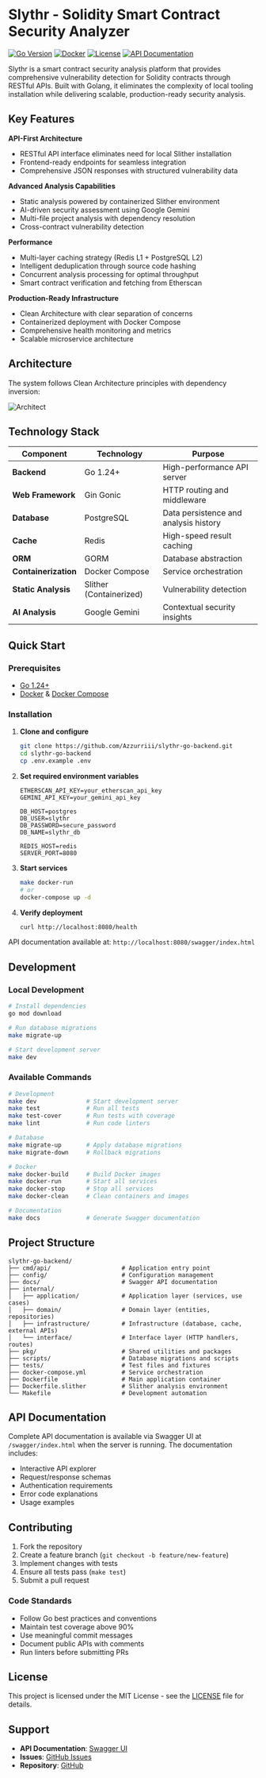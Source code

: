 # Slythr - Solidity Smart Contract Security Analyzer

[![Go Version](https://img.shields.io/badge/Go-1.24+-00ADD8?style=flat&logo=go)](https://golang.org/)
[![Docker](https://img.shields.io/badge/Docker-Enabled-2496ED?style=flat&logo=docker)](https://www.docker.com/)
[![License](https://img.shields.io/badge/License-MIT-green.svg)](LICENSE)
[![API Documentation](https://img.shields.io/badge/API-Swagger-85EA2D?style=flat&logo=swagger)](http://localhost:8080/swagger/index.html)

Slythr is a smart contract security analysis platform that provides comprehensive vulnerability detection for Solidity contracts through RESTful APIs. Built with Golang, it eliminates the complexity of local tooling installation while delivering scalable, production-ready security analysis.

## Key Features

**API-First Architecture**
- RESTful API interface eliminates need for local Slither installation
- Frontend-ready endpoints for seamless integration
- Comprehensive JSON responses with structured vulnerability data

**Advanced Analysis Capabilities**
- Static analysis powered by containerized Slither environment
- AI-driven security assessment using Google Gemini
- Multi-file project analysis with dependency resolution
- Cross-contract vulnerability detection

**Performance**
- Multi-layer caching strategy (Redis L1 + PostgreSQL L2)
- Intelligent deduplication through source code hashing
- Concurrent analysis processing for optimal throughput
- Smart contract verification and fetching from Etherscan

**Production-Ready Infrastructure**
- Clean Architecture with clear separation of concerns
- Containerized deployment with Docker Compose
- Comprehensive health monitoring and metrics
- Scalable microservice architecture

## Architecture

The system follows Clean Architecture principles with dependency inversion:

![Architect](architect.png)

## Technology Stack

| Component | Technology | Purpose |
|-----------|------------|---------|
| **Backend** | Go 1.24+ | High-performance API server |
| **Web Framework** | Gin Gonic | HTTP routing and middleware |
| **Database** | PostgreSQL | Data persistence and analysis history |
| **Cache** | Redis | High-speed result caching |
| **ORM** | GORM | Database abstraction |
| **Containerization** | Docker Compose | Service orchestration |
| **Static Analysis** | Slither (Containerized) | Vulnerability detection |
| **AI Analysis** | Google Gemini | Contextual security insights |

## Quick Start

### Prerequisites

- [Go 1.24+](https://golang.org/doc/install)
- [Docker](https://docs.docker.com/get-docker/) & [Docker Compose](https://docs.docker.com/compose/install/)

### Installation

1. **Clone and configure**
   ```bash
   git clone https://github.com/Azzurriii/slythr-go-backend.git
   cd slythr-go-backend
   cp .env.example .env
   ```

2. **Set required environment variables**
   ```env
   ETHERSCAN_API_KEY=your_etherscan_api_key
   GEMINI_API_KEY=your_gemini_api_key
   
   DB_HOST=postgres
   DB_USER=slythr
   DB_PASSWORD=secure_password
   DB_NAME=slythr_db
   
   REDIS_HOST=redis
   SERVER_PORT=8080
   ```

3. **Start services**
   ```bash
   make docker-run
   # or
   docker-compose up -d
   ```

4. **Verify deployment**
   ```bash
   curl http://localhost:8080/health
   ```

API documentation available at: `http://localhost:8080/swagger/index.html`

## Development

### Local Development

```bash
# Install dependencies
go mod download

# Run database migrations
make migrate-up

# Start development server
make dev
```

### Available Commands

```bash
# Development
make dev              # Start development server
make test             # Run all tests
make test-cover       # Run tests with coverage
make lint             # Run code linters

# Database
make migrate-up       # Apply database migrations
make migrate-down     # Rollback migrations

# Docker
make docker-build     # Build Docker images
make docker-run       # Start all services
make docker-stop      # Stop all services
make docker-clean     # Clean containers and images

# Documentation
make docs             # Generate Swagger documentation
```

## Project Structure

```
slythr-go-backend/
├── cmd/api/                    # Application entry point
├── config/                     # Configuration management
├── docs/                       # Swagger API documentation
├── internal/
│   ├── application/            # Application layer (services, use cases)
│   ├── domain/                 # Domain layer (entities, repositories)
│   ├── infrastructure/         # Infrastructure (database, cache, external APIs)
│   └── interface/              # Interface layer (HTTP handlers, routes)
├── pkg/                        # Shared utilities and packages
├── scripts/                    # Database migrations and scripts
├── tests/                      # Test files and fixtures
├── docker-compose.yml          # Service orchestration
├── Dockerfile                  # Main application container
├── Dockerfile.slither          # Slither analysis environment
└── Makefile                    # Development automation
```

## API Documentation

Complete API documentation is available via Swagger UI at `/swagger/index.html` when the server is running. The documentation includes:

- Interactive API explorer
- Request/response schemas
- Authentication requirements
- Error code explanations
- Usage examples

## Contributing

1. Fork the repository
2. Create a feature branch (`git checkout -b feature/new-feature`)
3. Implement changes with tests
4. Ensure all tests pass (`make test`)
5. Submit a pull request

### Code Standards

- Follow Go best practices and conventions
- Maintain test coverage above 90%
- Use meaningful commit messages
- Document public APIs with comments
- Run linters before submitting PRs

## License

This project is licensed under the MIT License - see the [LICENSE](LICENSE) file for details.

## Support

- **API Documentation**: [Swagger UI](http://localhost:8080/swagger/index.html)
- **Issues**: [GitHub Issues](https://github.com/Azzurriii/slythr-go-backend/issues)
- **Repository**: [GitHub](https://github.com/Azzurriii/slythr-go-backend)